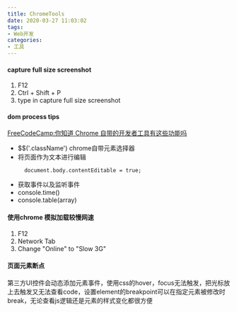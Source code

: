 ```yaml
---
title: ChromeTools
date: 2020-03-27 11:03:02
tags:
- Web开发
categories: 
- 工具
---
```

#### capture full size screenshot
1. F12
2. Ctrl + Shift + P
3. type in capture full size screenshot
   
#### dom process tips
[FreeCodeCamp:你知道 Chrome 自带的开发者工具有这些功能吗](https://chinese.freecodecamp.org/news/how-much-do-you-know-about-chrome-developer-tools/?from=timeline)
+ $$('.className') chrome自带元素选择器
+ 将页面作为文本进行编辑
  ```
    document.body.contentEditable = true;
  ```
+ 获取事件以及监听事件
+ console.time()
+ console.table(array)
#### 使用chrome 模拟加载较慢网速
1. F12
2. Network Tab
3. Change "Online" to "Slow 3G"
#### 页面元素断点
第三方UI控件会动态添加元素事件，使用css的hover，focus无法触发，把光标放上去触发又无法查看code，设置element的breakpoint可以在指定元素被修改时break，无论查看js逻辑还是元素的样式变化都很方便
![]()